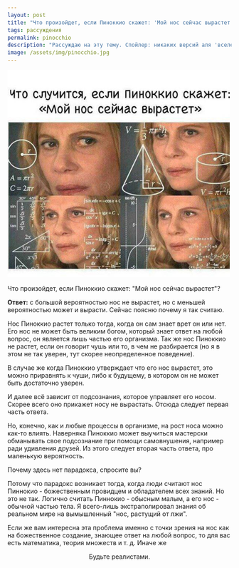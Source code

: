 ```yaml
---
layout: post
title: "Что произойдет, если Пиноккио скажет: 'Мой нос сейчас вырастет'?"
tags: рассуждения
permalink: pinocchio
description: "Рассуждаю на эту тему. Спойлер: никаких версий аля 'вселенная взорвалась' не будет, логика ставится во главу угла."
image: /assets/img/pinocchio.jpg
---
```


<img src="/assets/img/pinocchio.jpg" width="500px">

Что произойдет, если Пиноккио скажет: "Мой нос сейчас вырастет"?

**Ответ:** с большой вероятностью нос не вырастет, но с меньшей вероятностью может и вырасти. Сейчас поясню почему я так считаю.

Нос Пиноккио растет только тогда, когда он сам знает врет он или нет. Его нос не может быть великим богом, который знает ответ на любой вопрос, он является лишь частью его организма. Так же нос Пиноккио не растет, если он говорит чушь или то, в чем не разбирается (но я в этом не так уверен, тут скорее неопределенное поведение).

В случае же когда Пиноккио утверждает что его нос вырастет, это можно приравнять к чуши, либо к будущему, в котором он не может быть достаточно уверен.

И далее всё зависит от подсознания, которое управляет его носом. Скорее всего оно прикажет носу не вырастать. Отсюда следует первая часть ответа.

Но, конечно, как и любые процессы в организме, на рост носа можно как-то влиять. Наверняка Пиноккио может выучиться мастерски обманывать свое подсознание при помощи самовнушения, например ради удивления друзей. Из этого следует вторая часть ответа, про маленькую вероятность.

Почему здесь нет парадокса, спросите вы?

Потому что парадокс возникает тогда, когда люди считают нос Пиннокио - божественным провидцем и обладателем всех знаний. Но это не так. Логично считать Пиннокио - обысным малым, а его нос - обычной частью тела. Я всего-лишь экстраполировал знания об реальном мире на вымышленный "нос, растущий от лжи".

Если же вам интересна эта проблема именно с точки зрения на нос как на божественное создание, знающее ответ на любой вопрос, то для вас есть математика, теория множеств и т. д. Иначе же

<center>Будьте реалистами.</center>